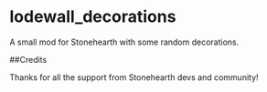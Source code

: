 # lodewall_decorations
A small mod for Stonehearth with some random decorations.

##Credits

Thanks for all the support from Stonehearth devs and community!
